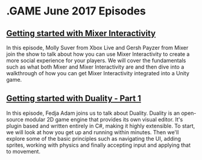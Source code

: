 # .GAME June 2017 Episodes

## [Getting started with Mixer Interactivity](Getting-started-with-Mixer-Interactivity)

In this episode, Molly Suver from Xbox Live and Gersh Payzer from Mixer join the show to talk about how you can use Mixer Interactivity to create a more social experience for your players. We will cover the fundamentals such as what both Mixer and Mixer Interactivity are and then dive into a walkthrough of how you can get Mixer Interactivity integrated into a Unity game.

## [Getting started with Duality - Part 1](Getting-started-with-Duality-Part-1)

In this episode, Fedja Adam joins us to talk about Duality. Duality is an open-source modular 2D game engine that provides its own visual editor. It's plugin based and written entirely in C#, making it highly extensible. To start, we will look at how you get up and running within minutes. Then we'll explore some of the basic principles such as navigating the UI, adding sprites, working with physics and finally accepting input and applying that to movement. 